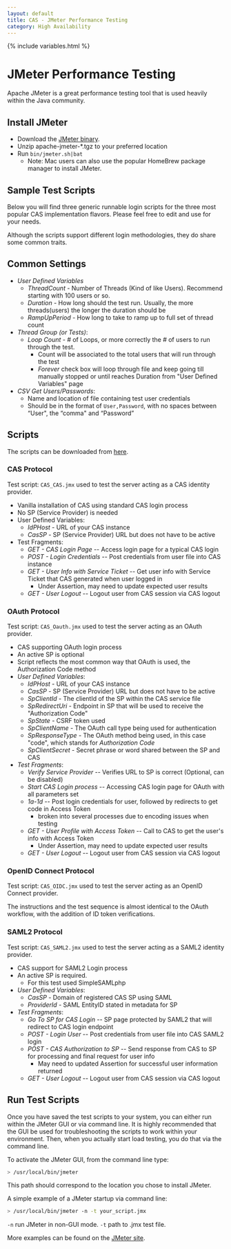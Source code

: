 ```yaml
---
layout: default
title: CAS - JMeter Performance Testing
category: High Availability
---
```


{% include variables.html %}

# JMeter Performance Testing

Apache JMeter is a great performance testing tool that is used heavily within the Java community.

## Install JMeter

* Download the [JMeter binary](http://jmeter.apache.org/download_jmeter.cgi).
* Unzip apache-jmeter-*.tgz to your preferred location
* Run `bin/jmeter.sh|bat`
  * Note: Mac users can also use the popular HomeBrew package manager to install JMeter.
  
## Sample Test Scripts

Below you will find three generic runnable login scripts for the three 
most popular CAS implementation flavors. Please feel free to edit and use for your needs.

Although the scripts support different login methodologies, they do share some common traits.

## Common Settings

- _User Defined Variables_
  - _ThreadCount_ - Number of Threads (Kind of like Users).  Recommend starting with 100 users or so.
  - _Duration_ -  How long should the test run.  Usually, the more threads(users) the longer the duration should be
  - _RampUpPeriod_ - How long to take to ramp up to full set of thread count
- _Thread Group (or Tests)_:
  - _Loop Count_ - # of Loops, or more correctly the # of users to run through the test.  
    - Count will be associated to the total users that will run through the test
    - _Forever_ check box will loop through file and keep going till manually stopped or until reaches Duration 
    from "User Defined Variables" page
- _CSV Get Users/Passwords_:
  - Name and location of file containing test user credentials
  - Should be in the format of `User,Password`, with no spaces between “User", the “comma" and “Password”

## Scripts

The scripts can be downloaded from [here](https://github.com/apereo/cas/raw/master/etc/loadtests/).
   
### CAS Protocol

Test script: `CAS_CAS.jmx` used to test the server acting as a CAS identity provider.

- Vanilla installation of CAS using standard CAS login process
- No SP (Service Provider) is needed
- User Defined Variables:
  - _IdPHost_ - URL of your CAS instance
  - _CasSP_ - SP (Service Provider) URL but does not have to be active
- Test Fragments:
  - _GET - CAS Login Page_ -- Access login page for a typical CAS login
  - _POST - Login Credentials_ -- Post credentials from user file into CAS instance
  - _GET - User Info with Service Ticket_ -- Get user info with Service Ticket that CAS generated when user logged in
    - Under Assertion, may need to update expected user results
  - _GET - User Logout_ -- Logout user from CAS session via CAS logout

### OAuth Protocol

Test script: `CAS_Oauth.jmx` used to test the server acting as an OAuth provider.

- CAS supporting OAuth login process
- An active SP is optional
- Script reflects the most common way that OAuth is used, the Authorization Code method
- _User Defined Variables_:
  - _IdPHost_ - URL of your CAS instance
  - _CasSP_ - SP (Service Provider) URL but does not have to be active
  - _SpClientId_ - The clientId of the SP within the CAS service file
  - _SpRedirectUri_ - Endpoint in SP that will be used to receive the "Authorization Code"
  - _SpState_ - CSRF token used
  - _SpClientName_ - The OAuth call type being used for authentication
  - _SpResponseType_ - The OAuth method being used, in this case "code", which stands for *Authorization Code*
  - _SpClientSecret_ - Secret phrase or word shared between the SP and CAS
- _Test Fragments_:
  - _Verify Service Provider_ -- Verifies URL to SP is correct (Optional, can be disabled)
  - _Start CAS Login process_ -- Accessing CAS login page for OAuth with all parameters set
  - _1a-1d_ -- Post login credentials for user, followed by redirects to get code in Access Token
    - broken into several processes due to encoding issues when testing
  - _GET - User Profile with Access Token_ -- Call to CAS to get the user's info with Access Token
    - Under Assertion, may need to update expected user results
  - _GET - User Logout_ -- Logout user from CAS session via CAS logout


### OpenID Connect Protocol

Test script: `CAS_OIDC.jmx` used to test the server acting as an OpenID Connect provider.
      
The instructions and the test sequence is almost identical to the OAuth workflow, with the addition of ID token verifications.

### SAML2 Protocol

Test script: `CAS_SAML2.jmx` used to test the server acting as a SAML2 identity provider.

* CAS support for SAML2 Login process
* An active SP is required.
  * For this test used SimpleSAMLphp
* _User Defined Variables_:
  * _CasSP_ - Domain of registered CAS SP using SAML
  * _ProviderId_ - SAML EntityID stated in metadata for SP
* _Test Fragments_:
  * _Go To SP for CAS Login_ -- SP page protected by SAML2 that will redirect to CAS login endpoint
  * _POST - Login User_ -- Post credentials from user file into CAS SAML2 login
  * _POST - CAS Authorization to SP_ -- Send response from CAS to SP for processing and final request for user info
    * May need to updated Assertion for successful user information returned
  * _GET - User Logout_ -- Logout user from CAS session via CAS logout

## Run Test Scripts

Once you have saved the test scripts to your system, you can either run within the JMeter
GUI or via command line. It is highly recommended that the GUI be used for 
troubleshooting the scripts to work within your environment. Then, when you actually start
load testing, you do that via the command line.

To activate the JMeter GUI, from the command line type:

```bash
> /usr/local/bin/jmeter
```

This path should correspond to the location you chose to install JMeter.

A simple example of a JMeter startup via command line:

```bash
> /usr/local/bin/jmeter -n -t your_script.jmx
```

`-n` run JMeter in non-GUI mode.
`-t` path to .jmx test file.

More examples can be found on the [JMeter site](http://jmeter.apache.org).
